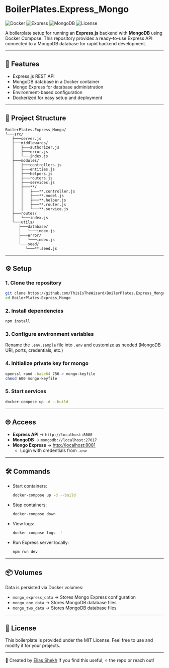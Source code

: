 # BoilerPlates.Express_Mongo

![Docker](https://img.shields.io/badge/Docker-Ready-blue?logo=docker)
![Express](https://img.shields.io/badge/Express-4-black?logo=express)
![MongoDB](https://img.shields.io/badge/MongoDB-6.green?logo=mongodb)
![License](https://img.shields.io/badge/License-MIT-yellow)

A boilerplate setup for running an **Express.js** backend with **MongoDB** using Docker Compose.
This repository provides a ready-to-use Express API connected to a MongoDB database for rapid backend development.

---

## 🚀 Features

- Express.js REST API
- MongoDB database in a Docker container
- Mongo Express for database administration
- Environment-based configuration
- Dockerized for easy setup and deployment

---

## 📂 Project Structure

```
BoilerPlates.Express_Mongo/
└───src/
   ├───server.js
   ├───middlewares/
   │   ├───authorizer.js
   │   ├───error.js
   │   └───index.js
   ├───modules/
   │   ├───controllers.js
   │   ├───entities.js
   │   ├───helpers.js
   │   ├───routers.js
   │   ├───services.js
   │   ├───**/
   │   │   ├───**.controller.js
   │   │   ├───**.model.js
   │   │   ├───**.helper.js
   │   │   ├───**.router.js
   │   │   └───**.service.js
   ├───routes/
   │   └───index.js
   └───utils/
      ├───database/
      │   └───index.js
      ├───error/
      │   └───index.js
      └───seed/
         └───**.seed.js
```

---

## ⚙️ Setup

### 1. Clone the repository

```bash
git clone https://github.com/ThisIsTheWizard/BoilerPlates.Express_Mongo.git
cd BoilerPlates.Express_Mongo
```

### 2. Install dependencies

```bash
npm install
```

### 3. Configure environment variables

Rename the `.env.sample` file into `.env` and customize as needed (MongoDB URI, ports, credentials, etc.)

### 4. Initialize private key for mongo

```bash
openssl rand -base64 756 > mongo-keyfile
chmod 600 mongo-keyfile
```

### 5. Start services

```bash
docker-compose up -d --build
```

---

## 🌐 Access

- **Express API** → `http://localhost:8000`
- **MongoDB** → `mongodb://localhost:27017`
- **Mongo Express** → [http://localhost:8081](http://localhost:8081)
  - Login with credentials from `.env`

---

## 🛠️ Commands

- Start containers:

  ```bash
  docker-compose up -d --build
  ```

- Stop containers:

  ```bash
  docker-compose down
  ```

- View logs:

  ```bash
  docker-compose logs -f
  ```

- Run Express server locally:

  ```bash
  npm run dev
  ```

---

## 📦 Volumes

Data is persisted via Docker volumes:

- `mongo_express_data` → Stores Mongo Express configuration
- `mongo_one_data` → Stores MongoDB database files
- `mongo_two_data` → Stores MongoDB database files

---

## 📝 License

This boilerplate is provided under the MIT License.
Feel free to use and modify it for your projects.

---

👋 Created by [Elias Shekh](https://sheikhthewizard.world)
If you find this useful, ⭐ the repo or reach out!
